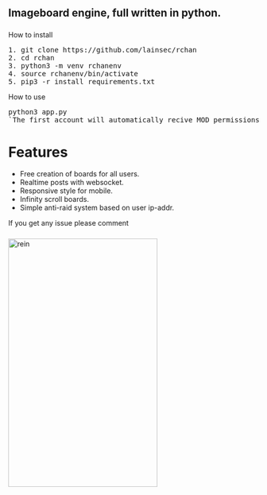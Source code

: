 <h2 align="left">Imageboard engine, full written in python.</h2>

###
<a>How to install</a>
<pre align="left">
1. git clone https://github.com/lainsec/rchan
2. cd rchan
3. python3 -m venv rchanenv
4. source rchanenv/bin/activate
5. pip3 -r install requirements.txt
</pre>
<a>How to use</a>
<pre align="left">
python3 app.py
`The first account will automatically recive MOD permissions.`
</pre>
# Features
- Free creation of boards for all users.
- Realtime posts with websocket.
- Responsive style for mobile.
- Infinity scroll boards.
- Simple anti-raid system based on user ip-addr.

<a>If you get any issue please comment</a>
###

<img src="https://i.postimg.cc/3WQNKfs0/rchan.png" style="user-select:none; width:300; height:500;" alt="rein">

